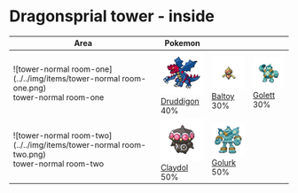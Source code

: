 # Dragonsprial tower - inside

| Area                                                                                               | Pokemon                                                                                          | &nbsp;                                                                                     | &nbsp;                                                                                     |
| -------------------------------------------------------------------------------------------------- | ------------------------------------------------------------------------------------------------ | ------------------------------------------------------------------------------------------ | ------------------------------------------------------------------------------------------ |
| ![tower-normal room-one](../../img/items/tower-normal room-one.png)<br/>tower-normal room-one<br/> | ![druddigon](../../img/pokemon/621.png) <br/>[Druddigon](/blaze-black-wiki/pokemon/621) <br/>40% | ![baltoy](../../img/pokemon/343.png) <br/>[Baltoy](/blaze-black-wiki/pokemon/343) <br/>30% | ![golett](../../img/pokemon/622.png) <br/>[Golett](/blaze-black-wiki/pokemon/622) <br/>30% |
| ![tower-normal room-two](../../img/items/tower-normal room-two.png)<br/>tower-normal room-two<br/> | ![claydol](../../img/pokemon/344.png) <br/>[Claydol](/blaze-black-wiki/pokemon/344) <br/>50%     | ![golurk](../../img/pokemon/623.png) <br/>[Golurk](/blaze-black-wiki/pokemon/623) <br/>50% |